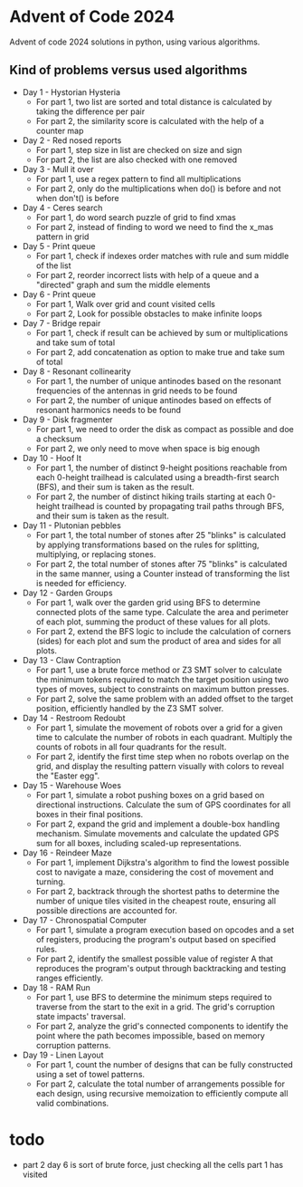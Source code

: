# Advent of Code 2024

Advent of code 2024 solutions in python, using various algorithms.

## Kind of problems versus used algorithms

- Day 1 - Hystorian Hysteria
    - For part 1, two list are sorted and total distance is calculated by taking the difference per pair
    - For part 2, the similarity score is calculated with the help of a counter map
- Day 2 - Red nosed reports
    - For part 1, step size in list are checked on size and sign
    - For part 2, the list are also checked with one removed
- Day 3 - Mull it over
    - For part 1, use a regex pattern to find all multiplications
    - For part 2, only do the multiplications when do() is before and not when don't() is before
- Day 4 - Ceres search
    - For part 1, do word search puzzle of grid to find xmas
    - For part 2, instead of finding to word we need to find the x_mas pattern in grid
- Day 5 - Print queue
    - For part 1, check if indexes order matches with rule and sum middle of the list
    - For part 2, reorder incorrect lists with help of a queue and a "directed" graph and sum the middle elements
- Day 6 - Print queue
    - For part 1, Walk over grid and count visited cells
    - For part 2, Look for possible obstacles to make infinite loops
- Day 7 - Bridge repair
    - For part 1, check if result can be achieved by sum or multiplications and take sum of total
    - For part 2, add concatenation as option to make true and take sum of total
- Day 8 - Resonant collinearity
    - For part 1, the number of unique antinodes based on the resonant frequencies of the antennas in grid needs to be
      found
    - For part 2, the number of unique antinodes based on effects of resonant harmonics needs to be found
- Day 9 - Disk fragmenter
    - For part 1, we need to order the disk as compact as possible and doe a checksum
    - For part 2, we only need to move when space is big enough
- Day 10 - Hoof It
    - For part 1, the number of distinct 9-height positions reachable from each 0-height trailhead is calculated using a
      breadth-first search (BFS), and their sum is taken as the result.
    - For part 2, the number of distinct hiking trails starting at each 0-height trailhead is counted by propagating
      trail paths through BFS, and their sum is taken as the result.
- Day 11 - Plutonian pebbles
    - For part 1, the total number of stones after 25 "blinks" is calculated by applying transformations based on the
      rules for splitting, multiplying, or replacing stones.
    - For part 2, the total number of stones after 75 "blinks" is calculated in the same manner, using a Counter instead
      of transforming the list is needed for efficiency.
- Day 12 - Garden Groups
    - For part 1, walk over the garden grid using BFS to determine connected plots of the same type. Calculate the
      area and perimeter of each plot, summing the product of these values for all plots.
    - For part 2, extend the BFS logic to include the calculation of corners (sides) for each plot and sum the
      product of area and sides for all plots.
- Day 13 - Claw Contraption
    - For part 1, use a brute force method or Z3 SMT solver to calculate the minimum tokens required to match the
      target position using two types of moves, subject to constraints on maximum button presses.
    - For part 2, solve the same problem with an added offset to the target position, efficiently handled by the Z3
      SMT solver.
- Day 14 - Restroom Redoubt
    - For part 1, simulate the movement of robots over a grid for a given time to calculate the number of robots in each
      quadrant. Multiply the counts of robots in all four quadrants for the result.
    - For part 2, identify the first time step when no robots overlap on the grid, and display the resulting pattern
      visually with colors to reveal the "Easter egg".
- Day 15 - Warehouse Woes
    - For part 1, simulate a robot pushing boxes on a grid based on directional instructions. Calculate the sum of GPS
      coordinates for all boxes in their final positions.
    - For part 2, expand the grid and implement a double-box handling mechanism. Simulate movements and calculate the
      updated GPS sum for all boxes, including scaled-up representations.
- Day 16 - Reindeer Maze
    - For part 1, implement Dijkstra's algorithm to find the lowest possible cost to navigate a maze, considering the
      cost of movement and turning.
    - For part 2, backtrack through the shortest paths to determine the number of unique tiles visited in the cheapest
      route, ensuring all possible directions are accounted for.
- Day 17 - Chronospatial Computer
    - For part 1, simulate a program execution based on opcodes and a set of registers, producing the program's output
      based on specified rules.
    - For part 2, identify the smallest possible value of register A that reproduces the program's output through
      backtracking and testing ranges efficiently.
- Day 18 - RAM Run
    - For part 1, use BFS to determine the minimum steps required to traverse from the start to the exit in a grid. The
      grid's corruption state impacts' traversal.
    - For part 2, analyze the grid's connected components to identify the point where the path becomes impossible, based
      on memory corruption patterns.
- Day 19 - Linen Layout
    - For part 1, count the number of designs that can be fully constructed using a set of towel patterns.
    - For part 2, calculate the total number of arrangements possible for each design, using recursive memoization to
      efficiently compute all valid combinations.

# todo

- part 2 day 6 is sort of brute force, just checking all the cells part 1 has visited